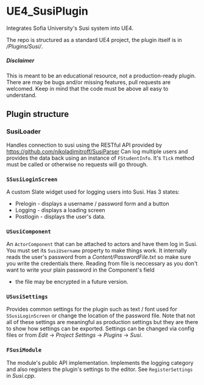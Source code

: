 # UE4_SusiPlugin

Integrates Sofia University's Susi system into UE4.

The repo is structured as a standard UE4 project, the plugin itself is in */Plugins/Susi/*.

##### Disclaimer

This is meant to be an educational resource, not a production-ready plugin.
There are may be bugs and/or missing features, pull requests are welcomed.
Keep in mind that the code must be above all easy to understand.

## Plugin structure

### SusiLoader

Handles connection to susi using the RESTful API provided by https://github.com/nikoladimitroff/SusiParser
Can log multiple users and provides the data back using an instance of `FStudentInfo`. It's `Tick` method
must be called or otherwise no requests will go through.

### `SSusiLoginScreen`

A custom Slate widget used for logging users into Susi.
Has 3 states:
- Prelogin - displays a username / password form and a button
- Logging - displays a loading screen
- Postlogin - displays the user's data.

### `USusiComponent`

An `ActorComponent` that can be attached to actors and have them log in
Susi. You must set its `SusiUsername` property to make things work. It
internally reads the user's password from a *Content/PasswordFile.txt*
so make sure you write the credentials there. Reading from file is neccessary
as you don't want to write your plain password in the Component's field
+ the file may be encrypted in a future version.

### `USusiSettings`

Provides common settings for the plugin such as text / font used
for `SSusiLoginScreen` or change the location of the password file.
Note that not all of these settings are meaningful
as production settings but they are there to show how settings can be
exported. Settings can be changed via config files or from *Edit* -> *Project Settings* -> *Plugins* -> *Susi*.

### `FSusiModule`

The module's public API implementation. Implements the logging category and also
registers the plugin's settings to the editor. See `RegisterSettings` in *Susi.cpp*.


